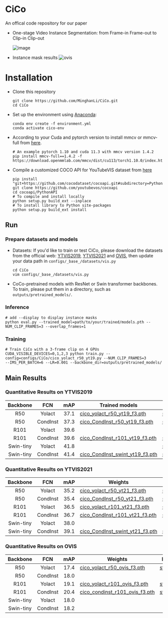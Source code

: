 # CiCo
An offical code repository for our paper
- One-stage Video Instance Segmentation: from Frame-in Frame-out to Clip-in Clip-out 

  ![image](https://github.com/MinghanLi/CiCo/blob/main/imgs/fifo_cico.jpg)
- Instance mask results
  ![ovis](https://github.com/MinghanLi/CiCo/blob/main/imgs/YT19.gif)
 
# Installation
 - Clone this repository 
   ```Shell
   git clone https://github.com/MinghanLi/CiCo.git
   cd CiCo
   ```
 - Set up the environment using [Anaconda](https://www.anaconda.com/distribution/):
   ```Shell
   conda env create -f environment.yml
   conda activate cico-env
    ```
       
 - According to your Cuda and pytorch version to install mmcv or mmcv-full from [here](https://github.com/open-mmlab/mmcv). 
   ```Shell
   # An example pytorch 1.10 and cuda 11.3 with mmcv version 1.4.2
   pip install mmcv-full==1.4.2 -f https://download.openmmlab.com/mmcv/dist/cu113/torch1.10.0/index.html
   ```
 - Compile a customized COCO API for YouTubeVIS dataset from [here](https://github.com/youtubevos/cocoapi)
   ```Shell
   pip install "git+https://github.com/cocodataset/cocoapi.git#subdirectory=PythonAPI"
   git clone https://github.com/youtubevos/cocoapi
   cd cocoapi/PythonAPI
   # To compile and install locally 
   python setup.py build_ext --inplace
   # To install library to Python site-packages 
   python setup.py build_ext install
   ```

## Run 

### Prepare datasets and models
 - Datasets: If you'd like to train or test CiCo, please download the datasets from the official web: [YTVIS2019](https://youtube-vos.org/dataset/), [YTVIS2021](https://youtube-vos.org/dataset/vis/) and [OVIS](http://songbai.site/ovis/), then update your data path in `configs/_base_/datasets/vis.py`
   ```Shell
   cd CiCo
   vim configs/_base_/datasets/vis.py
   ```

 - CoCo-pretrained models with ResNet or Swin transformer backbones. To train, please put them in a directory, such as `outputs/pretrained_models/`.

### Inference
   ```Shell
   # add --display to display instance masks
   python eval.py --trained_model=path/to/your/trained/models.pth --NUM_CLIP_FRAMES=3 --overlap_frames=1 
   ```

### Training
   ```Shell
   # Train CiCo with a 3-frame clip on 4 GPUs
   CUDA_VISIBLE_DEVICES=0,1,2,3 python train.py --config=configs/CiCo/cico_yolact_r50_yt19.py --NUM_CLIP_FRAMES=3 
   --IMS_PER_BATCH=6 --LR=0.001 --backbone_dir=outputs/pretrained_models/
   ```

## Main Results

### Quantitative Results on YTVIS2019 
| Backbone    |FCN       | mAP  | Trained models | Results|
|:-----------:|:--------:|:----:|-----------------------------------------------------------------------------------------------------------------|-----------------|
| R50         |Yolact    | 37.1 |[cico_yolact_r50_yt19_f3.pth](https://drive.google.com/file/d/1tCxL1FbzhoSH9Dv2nPx2fG2KBb7HUoAB/view?usp=sharing)   | [stdout.txt](https://drive.google.com/file/d/11V_u5leyq2qqv50f1_tA99bYxeAncr76/view?usp=sharing)
| R50         |CondInst  | 37.3 |[cico_CondInst_r50_yt19_f3.pth](https://drive.google.com/file/d/1-pPSs4TFsttlOvd1YVX2heCimG0Dcyda/view?usp=sharing) | [stdout.txt](https://drive.google.com/file/d/11MBBchibbokVpqbLKIapSVWGuTYg9pdT/view?usp=sharing)
| R101        |Yolact    | 39.6 |
| R101        |CondInst  | 39.6 |[cico_CondInst_r101_yt19_f3.pth](https://drive.google.com/file/d/1h-i9LzZ1ThdI_AXQDyWmRyPGS-fMqPW1/view?usp=sharing)| [stdout.txt](https://drive.google.com/file/d/1z_XFMA_bllIFw-rPLjntC-XbiMpgp0it/view?usp=sharing)
| Swin-tiny   |Yolact    | 41.8 |   |[stdout.txt](https://drive.google.com/file/d/1IpSLVYbqYa-C2ZQ9vKQmNTMbmTGH1Cdk/view?usp=sharing)
| Swin-tiny   |CondInst  | 41.4 |[cico_CondInst_swint_yt19_f3.pth](https://drive.google.com/file/d/1Z4zy3L4g12TmA5wEJCFCVRcacZCDm3nA/view?usp=sharing) | [stdout.txt](https://drive.google.com/file/d/1Rx6JiYUduWjgkxRvRzA5akXdfK056BFq/view?usp=sharing)

### Quantitative Results on YTVIS2021
| Backbone    |FCN       | mAP  | Weights | Results|
|:-----------:|:--------:|:----:|-----------------------------------------------------------------------------------------------------------------|-----------------|
| R50         |Yolact    | 35.2 |[cico_yolact_r50_yt21_f3.pth](https://drive.google.com/file/d/1qSxR_otaZ7UczTNEouyb-fFqPZeTTZk2/view?usp=sharing)    |[stdout.txt](https://drive.google.com/file/d/1MFDeYcZHBT5U8aa_jbb4saPOD1BZfqWA/view?usp=sharing)
| R50         |CondInst  | 35.4 |[cico_CondInst_r50_yt21_f3.pth](https://drive.google.com/file/d/1gT_KOXocut3pYuUUiSA-Vqz5PZ23ncms/view?usp=sharing)  |[stdout.txt](https://drive.google.com/file/d/1EhyPOyHXhdIljNk78byXaXDE2LM8y5j1/view?usp=sharing)
| R101        |Yolact    | 36.5 |[cico_yolact_r101_yt21_f3.pth](https://drive.google.com/file/d/1x4m91sAFspmzRPLUMZJ9J1q6IYvDtcLF/view?usp=sharing)   |[stdout.txt](https://drive.google.com/file/d/1hPn_0O94pOTbWC07S8vFlQ1qzv2UgL_S/view?usp=sharing)
| R101        |CondInst  | 36.7 |[cico_CondInst_r101_yt21_f3.pth](https://drive.google.com/file/d/16TblC-8nioF0jwjfAzWtlzmhpWNemRP0/view?usp=sharing) |[stdout.txt](https://drive.google.com/file/d/19j9qcNy5FGAEC06HI0fkf5-jItWNhUqX/view?usp=sharing)
| Swin-tiny   |Yolact    | 38.0 |
| Swin-tiny   |CondInst  | 39.1 |[cico_CondInst_swint_yt21_f3.pth](https://drive.google.com/file/d/1cH2dK7GxmwcrC4bCKSIB0aF0E8fOXV5_/view?usp=sharing)|[stdout.txt](https://drive.google.com/file/d/1hL6hRbTTH3yG6u2tF98XEY5f72yVq7QW/view?usp=sharing)

### Quantitative Results on OVIS
| Backbone    |FCN       | mAP  | Weights | Results|
|:-----------:|:--------:|:----:|---------|-----------------------------------------------------------------------------------------------------------|
| R50         |Yolact    | 17.4 |[cico_yolact_r50_ovis_f3.pth](https://drive.google.com/file/d/1G753A58sXb-J_-iMsTGGLjBjAwlhDcSh/view?usp=sharing)    |[stdout.txt](https://drive.google.com/file/d/1R8XaCGQSp34BDGHZyccEbj2d0v13gCnU/view?usp=sharing)
| R50         |CondInst  | 18.0 |
| R101        |Yolact    | 19.1 |[cico_yolact_r101_ovis_f3.pth](https://drive.google.com/file/d/1NVNi-7ESmMnGkPXPhqEPMP77vMJn3dSe/view?usp=sharing)   |[stdout.txt](https://drive.google.com/file/d/1ZCV0xpwNNBe3VuoDRRFAer8sVcto9WBj/view?usp=sharing)
| R101        |CondInst  | 20.4 |[cico_condinst_r101_ovis_f3.pth](https://drive.google.com/file/d/1ztdLogYLHoIBq25tk1fK1PPHeiEC1inz/view?usp=sharing) |[stdout.txt](https://drive.google.com/file/d/1sTP94911RcHxMEhRtVCtLTIfQv45JrBE/view?usp=sharing)
| Swin-tiny   |Yolact    | 18.0 |
| Swin-tiny   |CondInst  | 18.2 |